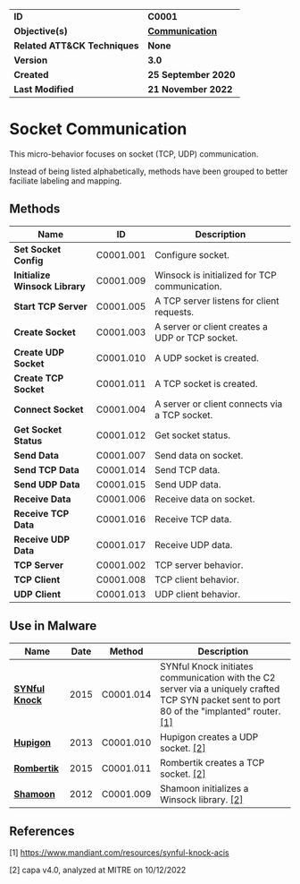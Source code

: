<table>
<tr>
<td><b>ID</b></td>
<td><b>C0001</b></td>
</tr>
<tr>
<td><b>Objective(s)</b></td>
<td><b><a href="../communication">Communication</a></b></td>
</tr>
<tr>
<td><b>Related ATT&CK Techniques</b></td>
<td><b>None</b></td>
</tr>
<tr>
<td><b>Version</b></td>
<td><b>3.0</b></td>
</tr>
<tr>
<td><b>Created</b></td>
<td><b>25 September 2020</b></td>
</tr>
<tr>
<td><b>Last Modified</b></td>
<td><b>21 November 2022</b></td>
</tr>
</table>


# Socket Communication

This micro-behavior focuses on socket (TCP, UDP) communication. 

Instead of being listed alphabetically, methods have been grouped to better faciliate labeling and mapping.

## Methods

|Name|ID|Description|
|---|---|---|
|**Set Socket Config**|C0001.001|Configure socket.|
|**Initialize Winsock Library**|C0001.009|Winsock is initialized for TCP communication.|
|**Start TCP Server**|C0001.005|A TCP server listens for client requests.|
|**Create Socket**|C0001.003|A server or client creates a UDP or TCP socket.|
|**Create UDP Socket**|C0001.010|A UDP socket is created.|
|**Create TCP Socket**|C0001.011|A TCP socket is created.|
|**Connect Socket**|C0001.004|A server or client connects via a TCP socket.|
|**Get Socket Status**|C0001.012|Get socket status.|
|**Send Data**|C0001.007|Send data on socket.|
|**Send TCP Data**|C0001.014|Send TCP data.|
|**Send UDP Data**|C0001.015|Send UDP data.|
|**Receive Data**|C0001.006|Receive data on socket.|
|**Receive TCP Data**|C0001.016|Receive TCP data.|
|**Receive UDP Data**|C0001.017|Receive UDP data.|
|**TCP Server**|C0001.002|TCP server behavior.|
|**TCP Client**|C0001.008|TCP client behavior.|
|**UDP Client**|C0001.013|UDP client behavior.|


## Use in Malware

|Name|Date|Method|Description|
|---|---|---|---|
|[**SYNful Knock**](../../xample-malware/synful-knock.md)|2015|C0001.014|SYNful Knock initiates communication with the C2 server via a uniquely crafted TCP SYN packet sent to port 80 of the "implanted" router. [[1]](#1)|
|[**Hupigon**](../xample-malware/hupigon.md)|2013|C0001.010|Hupigon creates a UDP socket. [[2]](#2)|
|[**Rombertik**](../xample-malware/rombertik.md)|2015|C0001.011|Rombertik creates a TCP socket. [[2]](#2)|
|[**Shamoon**](../xample-malware/shamoon.md)|2012|C0001.009|Shamoon initializes a Winsock library. [[2]](#2)|


## References

<a name="1">[1]</a> https://www.mandiant.com/resources/synful-knock-acis

<a name="2">[2]</a> capa v4.0, analyzed at MITRE on 10/12/2022

